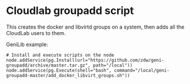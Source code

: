 # Cloudlab groupadd script

This creates the docker and libvirtd groups on a system, then adds all the
CloudLab users to them.

GeniLib example:

```
# Install and execute scripts on the node
node.addService(pg.Install(url="https://github.com/zdw/geni-groupadd/archive/master.tar.gz", path="/local"))
node.addService(pg.Execute(shell="bash", command="/local/geni-groupadd-master/add_docker_libvirt_groups.sh"))
```
